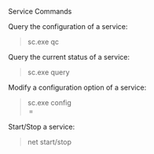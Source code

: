 Service Commands


Query the configuration of a service:
> sc.exe qc <name>


Query the current status of a service:
> sc.exe query <name>


Modify a configuration option of a service:
> sc.exe config <name> <option>= <value>


Start/Stop a service:
> net start/stop <name>